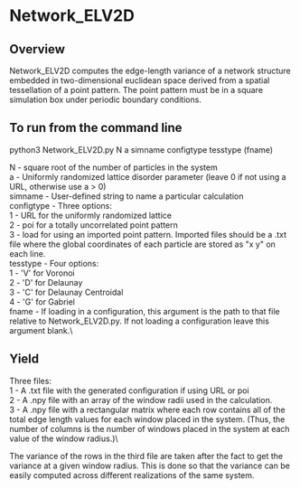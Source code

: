 # Network_ELV2D

## Overview
Network_ELV2D computes the edge-length variance of a network structure embedded in two-dimensional euclidean space derived from a spatial tessellation of a point pattern. The point pattern must be in a square simulation box under periodic boundary conditions.

## To run from the command line
python3 Network_ELV2D.py N a simname configtype tesstype (fname)

N - square root of the number of particles in the system\
a - Uniformly randomized lattice disorder parameter (leave 0 if not using a URL, otherwise use a > 0)\
simname - User-defined string to name a particular calculation\
configtype - Three options:\
	1 - URL for the uniformly randomized lattice\
	2 - poi for a totally uncorrelated point pattern\
	3 - load for using an imported point pattern. Imported files should be a .txt file where the global coordinates of each particle are stored as "x y" on each line.\
tesstype - Four options:\
	1 - 'V' for Voronoi\
	2 - 'D' for Delaunay\
	3 - 'C' for Delaunay Centroidal\
	4 - 'G' for Gabriel\
fname - If loading in a configuration, this argument is the path to that file relative to Network_ELV2D.py. If not loading a configuration leave this argument blank.\

## Yield
Three files:\
1 - A .txt file with the generated configuration if using URL or poi\
2 - A .npy file with an array of the window radii used in the calculation.\
3 - A .npy file with a rectangular matrix where each row contains all of the total edge length values for each window placed in the system. (Thus, the number of columns is the number of windows placed in the system at each value of the window radius.)\

The variance of the rows in the third file are taken after the fact to get the variance at a given window radius. This is done so that the variance can be easily computed across different realizations of the same system. 


